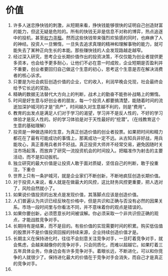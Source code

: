 # 价值

1. 许多人迷恋挣快钱的刺激，从短期来看，挣快钱能够很快的证明自己创造财富的能力，但这无疑是危险的。所有的快钱无非是信息不对称的博弈，热点追逐中的投机，甚至[权力寻租](https://baike.baidu.com/item/%E6%9D%83%E5%8A%9B%E5%AF%BB%E7%A7%9F)。然而这些快钱带来强烈欢愉感的同时，也麻痹了人的神经。投资人一旦懒惰，一旦失去追求真理的精神和理解事物的能力，就可能失去了某种正向生长的本能。那些赚快钱的人会发现路越走越窄。
2. 经过深入研究，思考企业长期价值作出的投资决策，不仅仅能为创业者提供更多资本，也会给予更多耐心，让他们不必在意一时成败，企业短期是否盈利并不重要，创业者要回归自己做这个生意的初心，思考这个生意是否在解决消费者的核心诉求。
3. 只要是为社会疯狂创造价值的企业，它的收入，利润早晚会兑现，社会最终会给予它长远的奖励。
4. 精确的数据无法替代大方向上的判断，战术上的勤奋不能弥补战略上的懒惰。
5. 时间是好生意与好创业者的朋友，每一个投资人都要搞清楚，能随着时间的流逝加深护城河的才是“资产”，时间越久对生意越不利的，则是“费用”。
6. 教育的出发点是满足人们对于学习的渴望，学习并不是反人性的，不好的学习体验才是反人性的。好的学习体验是对于天性最好的“挖潜”。（在线教育这个生意的基础理解）
7. 投资是一种做选择的生意，为真正创造价值的创业者投票。如果把时间和精力都花在了最有可能成功的事情上，那离成功一定不远。从古知兵非好战，用兵能攻心，真正善用兵者并不好战。真正投资大师并不经常交易，避免因随时关注市场起落，而放弃了研究一流投资机会的时间投入。把瞄准作为射击的主要活动，而不是扣动扳机。
8. 独立研究的最大价值是让投资人敢于面对质疑，坚信自己的判断，敢于投重注，下重仓
9. 世界上只有一条护城河，就是企业家们不断创新，不断地疯狂创造长期价值。
10. 对于投资人来说，看人就是在做最大的风控，这比财务风控更重要，把人选对了，风险自然就小了。
11. 如果说价值投资的出发点是发现价值，其落脚点应该是创造价值。
12. 人们普遍认为共识已经反映在价格中，但是共识和正确与否没有必然的因果关系。市场一段时间里与你看法不同，并不意味着你的观点是错误的。
13. 如果你要创新，必须愿意长时间被误解。你必须采取一个非共识但正确的观点，才能战胜竞争对手。
14. 长期持有是结果，而不是目的。有些价值的实现需要时间的积累。购买低估值的股票并不是价值投资回报的持续来源，企业持续创造价值才是。
15. 长期主义在保持进化时，往往不会刻意关注竞争对手，一旦盯着竞争对手，就会焦虑，会越来越像你的竞争对手，只会同质化，而难以超越它。如果盯着三五年具体业务，你身边会有许多竞争对手。着眼长远，不断进化，可以和你竞争的人就很少了。保持进化最大的价值在于竞争对手会消失，而自己才是真正的竞争对手。
16. 
